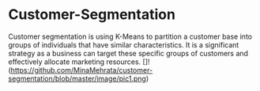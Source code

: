 # Customer-Segmentation
Customer segmentation is using K-Means to  partition a customer base into groups of individuals that have similar characteristics. It is a significant strategy as a business can target these specific groups of customers and effectively allocate marketing resources.
[]!(https://github.com/MinaMehrata/customer-segmentation/blob/master/image/pic1.png)
